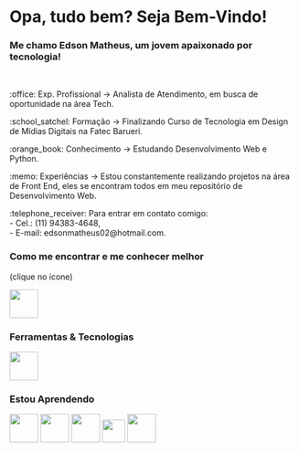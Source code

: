 # Opa, tudo bem? Seja Bem-Vindo!
### Me chamo Edson Matheus, um jovem apaixonado por tecnologia!      

<br>
<p>:office: Exp. Profissional -> Analista de Atendimento, em busca de oportunidade na área Tech.</p>
<p>:school_satchel: Formação -> Finalizando Curso de Tecnologia em Design de Mídias Digitais na Fatec Barueri.</p>
<p>:orange_book: Conhecimento -> Estudando Desenvolvimento Web e Python.</p>
<p>:memo: Experiências -> Estou constantemente realizando projetos na área de Front End, eles se encontram todos em meu repositório de Desenvolvimento Web.</p>
<p>:telephone_receiver: Para entrar em contato comigo:<br>
    - Cel.: (11) 94383-4648,<br>
    - E-mail: edsonmatheus02@hotmail.com.</p>

### Como me encontrar e me conhecer melhor 
<p>(clique no ícone)</p>
<a href="https://www.linkedin.com/in/edson-matheus-b5a0171ba/" target="_blank">
<img src="https://cdn.jsdelivr.net/gh/devicons/devicon/icons/linkedin/linkedin-original.svg" href="https://www.linkedin.com/in/edson-matheus-b5a0171ba/" height=50px weight=50px />
</a>

### Ferramentas & Tecnologias
<img src="https://cdn.jsdelivr.net/gh/devicons/devicon/icons/git/git-original.svg" height=50px weight=50px />

### Estou Aprendendo
<div>
<img src="https://cdn.jsdelivr.net/gh/devicons/devicon/icons/html5/html5-original.svg" height=50px weight=50px />      
<img src="https://cdn.jsdelivr.net/gh/devicons/devicon/icons/css3/css3-original.svg" height=50px weight=50px />
<img src="https://cdn.jsdelivr.net/gh/devicons/devicon/icons/javascript/javascript-original.svg" height=50px weight=50px /> 
<img src="https://cdn.jsdelivr.net/gh/devicons/devicon/icons/react/react-original.svg" width="40"/>   
<img src="https://cdn.jsdelivr.net/gh/devicons/devicon/icons/python/python-original.svg" height=50px weight=50px />
          
</div>
